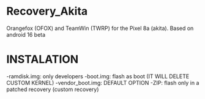 # Recovery_Akita
Orangefox (OFOX) and TeamWin (TWRP) for the Pixel 8a (akita). Based on android 16 beta

# INSTALATION
-ramdisk.img: only developers
-boot.img: flash as boot (IT WILL DELETE CUSTOM KERNEL)
-vendor_boot.img: DEFAULT OPTION 
-ZIP: flash only in a patched recovery (custom recovery)
